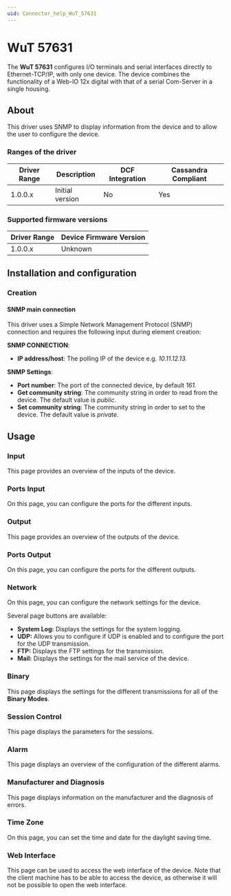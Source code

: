 ```yaml
---
uid: Connector_help_WuT_57631
---
```


# WuT 57631

The **WuT 57631** configures I/O terminals and serial interfaces directly to Ethernet-TCP/IP, with only one device. The device combines the functionality of a Web-IO 12x digital with that of a serial Com-Server in a single housing.

## About

This driver uses SNMP to display information from the device and to allow the user to configure the device.

### Ranges of the driver

| **Driver Range** | **Description** | **DCF Integration** | **Cassandra Compliant** |
|------------------|-----------------|---------------------|-------------------------|
| 1.0.0.x          | Initial version | No                  | Yes                     |

### Supported firmware versions

| **Driver Range** | **Device Firmware Version** |
|------------------|-----------------------------|
| 1.0.0.x          | Unknown                     |

## Installation and configuration

### Creation

#### SNMP main connection

This driver uses a Simple Network Management Protocol (SNMP) connection and requires the following input during element creation:

**SNMP CONNECTION**:

- **IP address/host**: The polling IP of the device e.g. *10.11.12.13.*

**SNMP Settings**:

- **Port number**: The port of the connected device, by default *161.*
- **Get community string**: The community string in order to read from the device. The default value is *public*.
- **Set community string**: The community string in order to set to the device. The default value is *private.*

## Usage

### Input

This page provides an overview of the inputs of the device.

### Ports Input

On this page, you can configure the ports for the different inputs.

### Output

This page provides an overview of the outputs of the device.

### Ports Output

On this page, you can configure the ports for the different outputs.

### Network

On this page, you can configure the network settings for the device.

Several page buttons are available:

- **System Log:** Displays the settings for the system logging.
- **UDP:** Allows you to configure if UDP is enabled and to configure the port for the UDP transmission.
- **FTP:** Displays the FTP settings for the transmission.
- **Mail:** Displays the settings for the mail service of the device.

### Binary

This page displays the settings for the different transmissions for all of the **Binary Modes**.

### Session Control

This page displays the parameters for the sessions.

### Alarm

This page displays an overview of the configuration of the different alarms.

### Manufacturer and Diagnosis

This page displays information on the manufacturer and the diagnosis of errors.

### Time Zone

On this page, you can set the time and date for the daylight saving time.

### Web Interface

This page can be used to access the web interface of the device. Note that the client machine has to be able to access the device, as otherwise it will not be possible to open the web interface.
